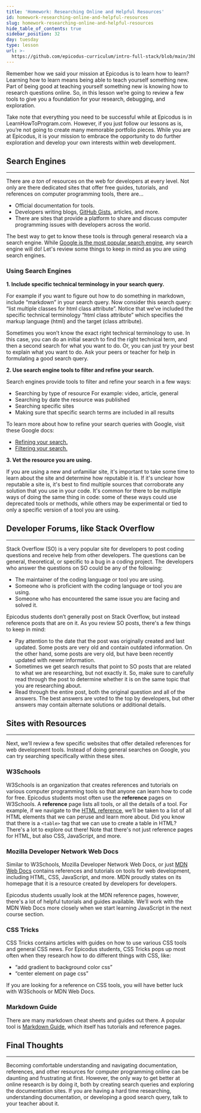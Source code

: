 ```yaml
---
title: 'Homework: Researching Online and Helpful Resources'
id: homework-researching-online-and-helpful-resources
slug: homework-researching-online-and-helpful-resources
hide_table_of_contents: true
sidebar_position: 32
day: tuesday
type: lesson
url: >-
  https://github.com/epicodus-curriculum/intro-full-stack/blob/main/3hb_researching_online_and_helpful_resources.md
---
```


Remember how we said your mission at Epicodus is to learn how to learn? Learning how to learn means being able to teach yourself something new. Part of being good at teaching yourself something new is knowing how to research questions online. So, in this lesson we’re going to review a few tools to give you a foundation for your research, debugging, and exploration. 

Take note that everything you need to be successful while at Epicodus is in LearnHowToProgram.com. However, if you just follow our lessons as is, you’re not going to create many memorable portfolio pieces. While you are at Epicodus, it is your mission to embrace the opportunity to do further exploration and develop your own interests within web development. 

## Search Engines
---

There are _a ton_ of resources on the web for developers at every level. Not only are there dedicated sites that offer free guides, tutorials, and references on computer programming tools, there are…

* Official documentation for tools.
* Developers writing blogs, [GitHub Gists](https://docs.github.com/en/get-started/writing-on-github/editing-and-sharing-content-with-gists/creating-gists), articles, and more.
* There are sites that provide a platform to share and discuss computer programming issues with developers across the world. 

The best way to get to know these tools is through general research via a search engine. While [Google is the most popular search engine](https://www.google.com/search?q=what+is+the+most+popular+search+engine&rlz=1C1CHBF_enUS912US912&oq=what+is+the+most+popular+search+engine&aqs=chrome..69i57j0i512l6j0i22i30l2j0i15i22i30.4906j1j7&sourceid=chrome&ie=UTF-8), any search engine will do! Let's review some things to keep in mind as you are using search engines.

### Using Search Engines

**1. Include specific technical terminology in your search query.** 

For example if you want to figure out how to do something in markdown, include “markdown” in your search query. Now consider this search query: “list multiple classes for html class attribute”. Notice that we’ve included the specific technical terminology “html class attribute” which specifies the markup language (html) and the target (class attribute). 

Sometimes you won’t know the exact right technical terminology to use. In this case, you can do an initial search to find the right technical term, and then a second search for what you want to do. Or, you can just try your best to explain what you want to do. Ask your peers or teacher for help in formulating a good search query.

**2. Use search engine tools to filter and refine your search.**

Search engines provide tools to filter and refine your search in a few ways:

* Searching by type of resource For example: video, article, general
* Searching by date the resource was published
* Searching specific sites
* Making sure that specific search terms are included in all results

To learn more about how to refine your search queries with Google, visit these Google docs:

* [Refining your search.](https://support.google.com/websearch/answer/2466433?hl=en)
* [Filtering your search.](https://support.google.com/websearch/answer/142143)

**3. Vet the resource you are using.** 

If you are using a new and unfamiliar site, it's important to take some time to learn about the site and determine how reputable it is. If it's unclear how reputable a site is, it's best to find multiple sources that corroborate any solution that you use in your code. It's common for there to be multiple ways of doing the same thing in code: some of these ways could use deprecated tools or methods, while others may be experimental or tied to only a specific version of a tool you are using. 

## Developer Forums, like Stack Overflow
---

Stack Overflow (SO) is a very popular site for developers to post coding questions and receive help from other developers. The questions can be general, theoretical, or specific to a bug in a coding project. The developers who answer the questions on SO could be any of the following:

* The maintainer of the coding language or tool you are using.
* Someone who is proficient with the coding language or tool you are using.
* Someone who has encountered the same issue you are facing and solved it. 

Epicodus students don’t generally post on Stack Overflow, but instead reference posts that are on it. As you review SO posts, there's a few things to keep in mind:

* Pay attention to the date that the post was originally created and last updated. Some posts are very old and contain outdated information. On the other hand, some posts are very old, but have been recently updated with newer information.
* Sometimes we get search results that point to SO posts that are related to what we are researching, but not exactly it. So, make sure to carefully read through the post to determine whether it is on the same topic that you are researching about. 
* Read through the entire post, both the original question and all of the answers. The best answers are voted to the top by developers, but other answers may contain alternate solutions or additional details.

## Sites with Resources
---

Next, we’ll review a few specific websites that offer detailed references for web development tools. Instead of doing general searches on Google, you can try searching specifically within these sites.

### W3Schools

W3Schools is an organization that creates references and tutorials on various computer programming tools so that anyone can learn how to code for free. Epicodus students most often use the **reference** pages on W3Schools. A **reference** page lists all tools, or all the details of a tool. For example, if we navigate to the [HTML reference](https://www.w3schools.com/tags/default.asp), we’ll be taken to a list of all HTML elements that we can peruse and learn more about. Did you know that there is a `<table>` tag that we can use to create a table in HTML? There's a lot to explore out there! Note that there's not just reference pages for HTML, but also CSS, JavaScript, and more.

### Mozilla Developer Network Web Docs

Similar to W3Schools, Mozilla Developer Network Web Docs, or just [MDN Web Docs](https://developer.mozilla.org/en-US/) contains references and tutorials on tools for web development, including HTML, CSS, JavaScript, and more. MDN proudly states on its homepage that it is a resource created by developers for developers. 

Epicodus students usually look at the MDN reference pages, however, there's a lot of helpful tutorials and guides available. We’ll work with the MDN Web Docs more closely when we start learning JavaScript in the next course section.

### CSS Tricks

CSS Tricks contains articles with guides on how to use various CSS tools and general CSS news. For Epicodus students, CSS Tricks pops up most often when they research how to do different things with CSS, like:

* “add gradient to background color css”
* “center element on page css”

If you are looking for a reference on CSS tools, you will have better luck with W3Schools or MDN Web Docs.

### Markdown Guide

There are many markdown cheat sheets and guides out there. A popular tool is [Markdown Guide](https://www.markdownguide.org/), which itself has tutorials and reference pages. 

## Final Thoughts
---

Becoming comfortable understanding and navigating documentation, references, and other resources for computer programming online can be daunting and frustrating at first. However, the only way to get better at online research is by doing it, both by creating search queries and exploring the documentation sites. If you are having a hard time researching, understanding documentation, or developing a good search query, talk to your teacher about it.
